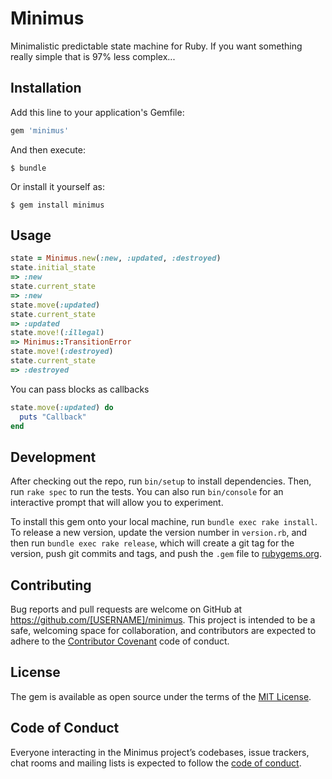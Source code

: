 # Minimus
Minimalistic predictable state machine for Ruby. If you want something really simple
that is 97% less complex...

## Installation

Add this line to your application's Gemfile:

```ruby
gem 'minimus'
```

And then execute:

    $ bundle

Or install it yourself as:

    $ gem install minimus

## Usage
```ruby
state = Minimus.new(:new, :updated, :destroyed)
state.initial_state
=> :new
state.current_state
=> :new
state.move(:updated)
state.current_state
=> :updated
state.move!(:illegal)
=> Minimus::TransitionError
state.move!(:destroyed)
state.current_state
=> :destroyed
```

You can pass blocks as callbacks
```ruby
state.move(:updated) do
  puts "Callback"
end
```
## Development

After checking out the repo, run `bin/setup` to install dependencies. Then, run `rake spec` to run the tests. You can also run `bin/console` for an interactive prompt that will allow you to experiment.

To install this gem onto your local machine, run `bundle exec rake install`. To release a new version, update the version number in `version.rb`, and then run `bundle exec rake release`, which will create a git tag for the version, push git commits and tags, and push the `.gem` file to [rubygems.org](https://rubygems.org).

## Contributing

Bug reports and pull requests are welcome on GitHub at https://github.com/[USERNAME]/minimus. This project is intended to be a safe, welcoming space for collaboration, and contributors are expected to adhere to the [Contributor Covenant](http://contributor-covenant.org) code of conduct.

## License

The gem is available as open source under the terms of the [MIT License](https://opensource.org/licenses/MIT).

## Code of Conduct

Everyone interacting in the Minimus project’s codebases, issue trackers, chat rooms and mailing lists is expected to follow the [code of conduct](https://github.com/wizardone/minimus/blob/master/CODE_OF_CONDUCT.md).
